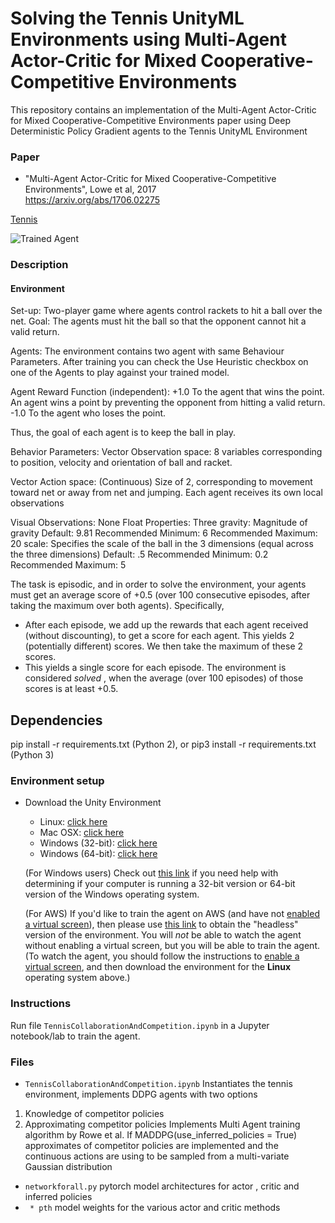 [//]: # (Image References)

[image1]: https://user-images.githubusercontent.com/10624937/42135623-e770e354-7d12-11e8-998d-29fc74429ca2.gif "Trained Agent"


# Solving the Tennis UnityML Environments using Multi-Agent Actor-Critic for Mixed Cooperative-Competitive Environments

This repository contains an implementation of the  Multi-Agent Actor-Critic for Mixed Cooperative-Competitive Environments paper using Deep Deterministic Policy Gradient agents to the Tennis UnityML Environment

### Paper
* "Multi-Agent Actor-Critic for Mixed Cooperative-Competitive Environments", Lowe et al, 2017<br>
https://arxiv.org/abs/1706.02275 <br>

[Tennis](https://github.com/Unity-Technologies/ml-agents/blob/master/docs/Learning-Environment-Examples.md#tennis)

![Trained Agent][image1]
### Description

#### Environment

Set-up: Two-player game where agents control rackets to hit a ball over the net.
Goal: The agents must hit the ball so that the opponent cannot hit a valid return.

Agents: The environment contains two agent with same Behaviour Parameters. After training you can check the Use Heuristic checkbox on one of the Agents to play against your trained model.

Agent Reward Function (independent):
+1.0 To the agent that wins the point. An agent wins a point by preventing the opponent from hitting a valid return.
-1.0 To the agent who loses the point.

Thus, the goal of each agent is to keep the ball in play.

Behavior Parameters:
Vector Observation space: 8 variables corresponding to position, velocity and orientation of ball and racket.

Vector Action space: (Continuous) Size of 2, corresponding to movement toward net or away from net and jumping. Each agent receives its own local observations

Visual Observations: None
Float Properties: Three
gravity: Magnitude of gravity
Default: 9.81
Recommended Minimum: 6
Recommended Maximum: 20
scale: Specifies the scale of the ball in the 3 dimensions (equal across the three dimensions)
Default: .5
Recommended Minimum: 0.2
Recommended Maximum: 5


The task is episodic, and in order to solve the environment, your agents must get an average score of +0.5 (over 100 consecutive episodes, after taking the maximum over both agents). Specifically,

- After each episode, we add up the rewards that each agent received (without discounting), to get a score for each agent. This yields 2 (potentially different) scores. We then take the maximum of these 2 scores.
 - This yields a single score for each episode.
The environment is considered *solved* , when the average (over 100 episodes) of those scores is at least +0.5.

## Dependencies

pip install -r requirements.txt (Python 2), or pip3 install -r requirements.txt (Python 3)

### Environment setup

- Download the Unity Environment
    - Linux: [click here](https://s3-us-west-1.amazonaws.com/udacity-drlnd/P3/Tennis/Tennis_Linux.zip)
    - Mac OSX: [click here](https://s3-us-west-1.amazonaws.com/udacity-drlnd/P3/Tennis/Tennis.app.zip)
    - Windows (32-bit): [click here](https://s3-us-west-1.amazonaws.com/udacity-drlnd/P3/Tennis/Tennis_Windows_x86.zip)
    - Windows (64-bit): [click here](https://s3-us-west-1.amazonaws.com/udacity-drlnd/P3/Tennis/Tennis_Windows_x86_64.zip)

    (For Windows users) Check out [this link](https://support.microsoft.com/en-us/help/827218/how-to-determine-whether-a-computer-is-running-a-32-bit-version-or-64) if you need help with determining if your computer is running a 32-bit version or 64-bit version of the Windows operating system.

    (For AWS) If you'd like to train the agent on AWS (and have not [enabled a virtual screen](https://github.com/Unity-Technologies/ml-agents/blob/master/docs/Training-on-Amazon-Web-Service.md)), then please use [this link](https://s3-us-west-1.amazonaws.com/udacity-drlnd/P3/Tennis/Tennis_Linux_NoVis.zip) to obtain the "headless" version of the environment.  You will *not* be able to watch the agent without enabling a virtual screen, but you will be able to train the agent.  (To watch the agent, you should follow the instructions to [enable a virtual screen](https://github.com/Unity-Technologies/ml-agents/blob/master/docs/Training-on-Amazon-Web-Service.md), and then download the environment for the **Linux** operating system above.)


### Instructions
Run file `TennisCollaborationAndCompetition.ipynb` in a Jupyter notebook/lab to train the agent.

### Files
* `TennisCollaborationAndCompetition.ipynb` Instantiates the tennis environment, implements DDPG agents with two options
1. Knowledge of competitor policies
2. Approximating competitor policies
Implements Multi Agent training algorithm by Rowe et al. If MADDPG(use_inferred_policies = True)  approximates of competitor policies are implemented and the continuous actions are using to be sampled from a multi-variate Gaussian distribution   
* `networkforall.py` pytorch model architectures for actor , critic and inferred policies
* ` * pth` model weights for the various actor and critic methods
